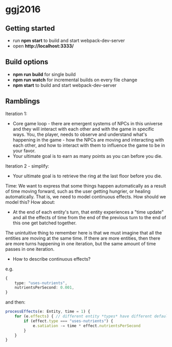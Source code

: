 # ggj2016

## Getting started
* run **npm start** to build and start webpack-dev-server
* open **http://localhost:3333/**

## Build options
* **npm run build** for single build
* **npm run watch** for incremental builds on every file change
* **npm start** to build and start webpack-dev-server

## Ramblings
Iteration 1:
* Core game loop - there are emergent systems of NPCs in this universe and
they will interact with each other and with the game in specific ways. You,
the player, needs to observe and understand what's happening in the game -
how the NPCs are moving and interacting with each other, and how to interact
with them to influence the game to be in your favor.
* Your ultimate goal is to earn as many points as you can before you die.

Iteration 2 - simplify:
* Your ultimate goal is to retrieve the ring at the last floor before you die.

Time:
We want to express that some things happen automatically as a result of time moving forward, such as
the user getting hungrier, or healing automatically. That is, we need to model continuous effects.
How should we model this? How about:

* At the end of each entity's turn, that entity experiences a "time update" and all the effects of time
from the end of the previous turn to the end of this one get batched together.

The unintuitive thing to remember here is that we must imagine that all the entities are moving at the
same time. If there are more entities, then there are more turns happening in one iteration, but the
same amount of time passes in one iteration.

* How to describe continuous effects?

e.g.

```ts
{
    type: "uses-nutrients",
    nutrientsPerSecond: 0.001,
}
```

and then:

```ts
processEffects(e: Entity, time = 1) {
    for (e.effects) { // different entity *types* have different default effects
        if (effect.type === "uses-nutrients") {
            e.satiation -= time * effect.nutrientsPerSecond
        }
    }
}
```
